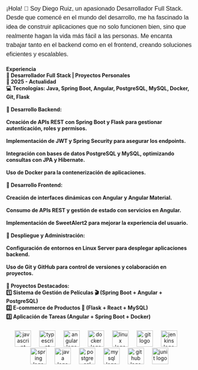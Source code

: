<!-- Importar la fuente desde Google Fonts -->
<link href="https://fonts.googleapis.com/css2?family=Poppins:wght@300;500;700&display=swap" rel="stylesheet">

<h3 align="left" style="font-family: 'Poppins', sans-serif; font-weight: 500; line-height: 1.5;">
  ¡Hola! 👋 Soy Diego Ruiz, un apasionado Desarrollador Full Stack.<br>
  Desde que comencé en el mundo del desarrollo, me ha fascinado la idea de construir aplicaciones que no solo funcionen bien, 
  sino que realmente hagan la vida más fácil a las personas. Me encanta trabajar tanto en el backend como en el frontend, 
  creando soluciones eficientes y escalables.
</h3>

<h4 align="left">Experiencia<br>🚀 Desarrollador Full Stack | Proyectos Personales<br>📅 2025 - Actualidad<br>💻 Tecnologías: Java, Spring Boot, Angular, PostgreSQL, MySQL, Docker, Git, Flask<br><br>🔹 Desarrollo Backend:<br><br>Creación de APIs REST con Spring Boot y Flask para gestionar autenticación, roles y permisos.<br><br>Implementación de JWT y Spring Security para asegurar los endpoints.<br><br>Integración con bases de datos PostgreSQL y MySQL, optimizando consultas con JPA y Hibernate.<br><br>Uso de Docker para la contenerización de aplicaciones.<br><br>🔹 Desarrollo Frontend:<br><br>Creación de interfaces dinámicas con Angular y Angular Material.<br><br>Consumo de APIs REST y gestión de estado con servicios en Angular.<br><br>Implementación de SweetAlert2 para mejorar la experiencia del usuario.<br><br>🔹 Despliegue y Administración:<br><br>Configuración de entornos en Linux Server para desplegar aplicaciones backend.<br><br>Uso de Git y GitHub para control de versiones y colaboración en proyectos.<br><br>🔹 Proyectos Destacados:<br>1️⃣ Sistema de Gestión de Películas 🎬 (Spring Boot + Angular + PostgreSQL)<br>2️⃣ E-commerce de Productos 🛒 (Flask + React + MySQL)<br>3️⃣ Aplicación de Tareas  (Angular + Spring Boot + Docker)</h4>

###

<div align="center">
  <img src="https://cdn.jsdelivr.net/gh/devicons/devicon/icons/javascript/javascript-original.svg" height="44" alt="javascript logo" />
  <img width="14" />
  <img src="https://cdn.jsdelivr.net/gh/devicons/devicon/icons/typescript/typescript-original.svg" height="44" alt="typescript logo" />
  <img width="14" />
  <img src="https://cdn.jsdelivr.net/gh/devicons/devicon/icons/angularjs/angularjs-original.svg" height="44" alt="angular logo" />
  <img width="14" />
  <img src="https://cdn.jsdelivr.net/gh/devicons/devicon/icons/docker/docker-original.svg" height="44" alt="docker logo" />
  <img width="14" />
  <img src="https://cdn.jsdelivr.net/gh/devicons/devicon/icons/linux/linux-original.svg" height="44" alt="linux logo" />
  <img width="14" />
  <img src="https://cdn.jsdelivr.net/gh/devicons/devicon/icons/git/git-original.svg" height="44" alt="git logo" />
  <img width="14" />
  <img src="https://cdn.jsdelivr.net/gh/devicons/devicon/icons/jenkins/jenkins-original.svg" height="44" alt="jenkins logo" />
  <img width="14" />
  <img src="https://cdn.jsdelivr.net/gh/devicons/devicon/icons/spring/spring-original.svg" height="44" alt="spring logo" />
  <img width="14" />
  <img src="https://cdn.jsdelivr.net/gh/devicons/devicon/icons/java/java-original.svg" height="44" alt="java logo" />
  <img width="14" />
  <img src="https://cdn.jsdelivr.net/gh/devicons/devicon/icons/postgresql/postgresql-original.svg" height="44" alt="postgresql logo" />
  <img width="14" />
  <img src="https://cdn.jsdelivr.net/gh/devicons/devicon/icons/mysql/mysql-original.svg" height="44" alt="mysql logo" />
  <img width="14" />
  <img src="https://cdn.jsdelivr.net/gh/devicons/devicon/icons/github/github-original.svg" height="44" alt="github logo" />
  <img width="14" />
  <!-- Mockito (usando ícono de Java) -->
  <img src="https://upload.wikimedia.org/wikipedia/commons/e/e0/Junit5_logo.png" height="44" alt="junit logo" />
 
</div>

###
